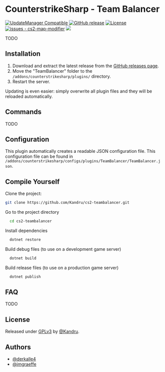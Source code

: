 # CounterstrikeSharp - Team Balancer

[![UpdateManager Compatible](https://img.shields.io/badge/CS2-UpdateManager-darkgreen)](https://github.com/Kandru/cs2-update-manager/)
[![GitHub release](https://img.shields.io/github/release/Kandru/cs2-teambalancer?include_prereleases=&sort=semver&color=blue)](https://github.com/Kandru/cs2-teambalancer/releases/)
[![License](https://img.shields.io/badge/License-GPLv3-blue)](#license)
[![issues - cs2-map-modifier](https://img.shields.io/github/issues/Kandru/cs2-teambalancer)](https://github.com/Kandru/cs2-teambalancer/issues)
[![](https://www.paypalobjects.com/en_US/i/btn/btn_donateCC_LG.gif)](https://www.paypal.com/donate/?hosted_button_id=C2AVYKGVP9TRG)

TODO

## Installation

1. Download and extract the latest release from the [GitHub releases page](https://github.com/Kandru/cs2-teambalancer/releases/).
2. Move the "TeamBalancer" folder to the `/addons/counterstrikesharp/plugins/` directory.
3. Restart the server.

Updating is even easier: simply overwrite all plugin files and they will be reloaded automatically.

## Commands

TODO

## Configuration

This plugin automatically creates a readable JSON configuration file. This configuration file can be found in `/addons/counterstrikesharp/configs/plugins/TeamBalancer/TeamBalancer.json`.

## Compile Yourself

Clone the project:

```bash
git clone https://github.com/Kandru/cs2-teambalancer.git
```

Go to the project directory

```bash
  cd cs2-teambalancer
```

Install dependencies

```bash
  dotnet restore
```

Build debug files (to use on a development game server)

```bash
  dotnet build
```

Build release files (to use on a production game server)

```bash
  dotnet publish
```

## FAQ

TODO

## License

Released under [GPLv3](/LICENSE) by [@Kandru](https://github.com/Kandru).

## Authors

- [@derkalle4](https://www.github.com/derkalle4)
- [@jmgraeffe](https://www.github.com/jmgraeffe)
